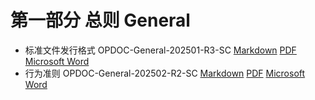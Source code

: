 # 第一部分 总则 General

- 标准文件发行格式 OPDOC-General-202501-R3-SC [Markdown](/General/OPDOC-General-202501-R3-SC.md) [PDF](/General/OPDOC-General-202501-R3-SC.pdf) [Microsoft Word](/General/OPDOC-General-202501-R3-SC.docx)
- 行为准则 OPDOC-General-202502-R2-SC [Markdown](/General/OPDOC-General-202502-R2-SC.md) [PDF](/General/OPDOC-General-202502-R2-SC.pdf) [Microsoft Word](/General/OPDOC-General-202502-R2-SC.docx)

